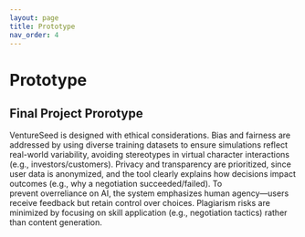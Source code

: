 ```yaml
---
layout: page
title: Prototype
nav_order: 4
---
```


# Prototype

## Final Project Prorotype
VentureSeed is designed with ethical considerations. Bias and fairness are addressed by using diverse training datasets to ensure simulations reflect real-world variability, avoiding stereotypes in virtual character interactions (e.g., investors/customers). Privacy and transparency are prioritized, since user data is anonymized, and the tool clearly explains how decisions impact outcomes (e.g., why a negotiation succeeded/failed). To prevent overreliance on AI, the system emphasizes human agency—users receive feedback but retain control over choices. Plagiarism risks are minimized by focusing on skill application (e.g., negotiation tactics) rather than content generation.
